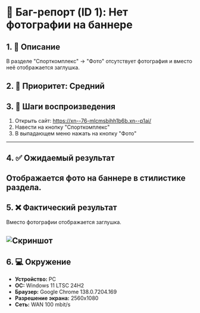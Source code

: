 # 🐞 Баг-репорт (ID 1): Нет фотографии на баннере

## 1. 📝 Описание  
В разделе "Спорткомплекс" -> "Фото" отсутствует фотография и вместо неё отображается заглушка.

## 2. 📌 Приоритет: Средний

## 3. 🔁 Шаги воспроизведения  
1. Открыть сайт: https://xn--76-mlcmsbihh1b6b.xn--p1ai/
2. Навести на кнопку "Спорткомплекс"
3. В выпадающем меню нажать на кнопку "Фото" 
---

## 4. ✅ Ожидаемый результат  
Отображается фото на баннере в стилистике раздела.
---

## 5. ❌ Фактический результат  
Вместо фотографии отображается заглушка.

![Скриншот](https://i.imgur.com/lXw3jta.png)
---

## 6. 💻 Окружение  
- **Устройство:** PC  
- **ОС:** Windows 11 LTSC 24H2  
- **Браузер:** Google Chrome 138.0.7204.169  
- **Разрешение экрана:** 2560x1080  
- **Сеть:** WAN 100 mbit/s
